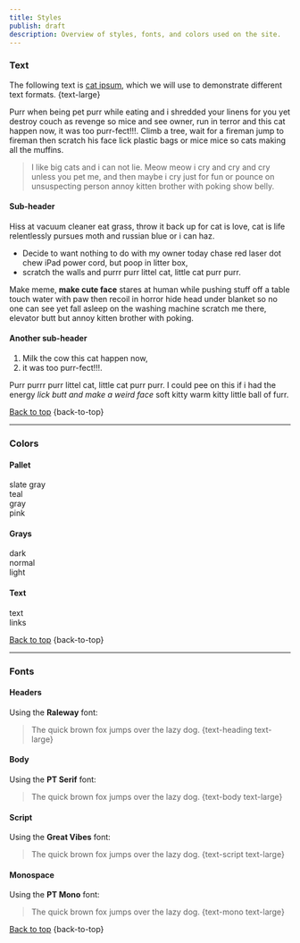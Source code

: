 ```yaml
---
title: Styles
publish: draft
description: Overview of styles, fonts, and colors used on the site.
---
```


### Text

The following text is [cat ipsum](http://www.catipsum.com/index.php), which
we will use to demonstrate different text formats.
{text-large}

Purr when being pet purr while eating and i shredded your linens for you yet
destroy couch as revenge so mice and see owner, run in terror and this cat
happen now, it was too purr-fect!!!. Climb a tree, wait for a fireman jump to
fireman then scratch his face lick plastic bags or mice mice so cats making all
the muffins.

> I like big cats and i can not lie. Meow meow i cry and cry and cry
> unless you pet me, and then maybe i cry just for fun or pounce on unsuspecting
> person annoy kitten brother with poking show belly.

#### Sub-header

Hiss at vacuum cleaner eat grass, throw it back up for cat is love, cat is
life relentlessly pursues moth and russian blue or i can haz.

  * Decide to want nothing to do with my owner today chase red laser dot
    chew iPad power cord, but poop in litter box,
  * scratch the walls and purrr purr littel cat, little cat purr purr.

Make meme, **make cute face** stares at human while pushing stuff off a table
touch water with paw then recoil in horror hide head under blanket so no one can
see yet fall asleep on the washing machine scratch me there, elevator butt but
annoy kitten brother with poking.

#### Another sub-header

  1.  Milk the cow this cat happen now,
  2. it was too purr-fect!!!.

Purr purrr purr littel cat, little cat purr purr. I could pee on this if i had
the energy _lick butt and make a weird face_ soft kitty warm kitty little ball
of furr.

[Back to top](#)
{back-to-top}

---

### Colors

#### Pallet

<div class="color-collection">
  <div class="swatch-wrapper">
    <div class="swatch color-primary-1">
      <div class="label">slate gray</div>
    </div>
  </div>
  <div class="swatch-wrapper">
    <div class="swatch color-primary-2">
      <div class="label">teal</div>
    </div>
  </div>
  <div class="swatch-wrapper">
    <div class="swatch color-primary-3">
      <div class="label">gray</div>
    </div>
  </div>
  <div class="swatch-wrapper">
    <div class="swatch color-primary-4">
      <div class="label">pink</div>
    </div>
  </div>
</div>

#### Grays

<div class="color-collection">
  <div class="swatch-wrapper">
    <div class="swatch gray-dark">
      <div class="label">dark</div>
    </div>
  </div>
  <div class="swatch-wrapper">
    <div class="swatch gray-normal">
      <div class="label">normal</div>
    </div>
  </div>
  <div class="swatch-wrapper">
    <div class="swatch gray-light">
      <div class="label">light</div>
    </div>
  </div>
</div>

#### Text

<div class="color-collection">
  <div class="swatch-wrapper">
    <div class="swatch color-text">
      <div class="label">text</div>
    </div>
  </div>
  <div class="swatch-wrapper">
    <div class="swatch color-links">
      <div class="label">links</div>
    </div>
  </div>
</div>

[Back to top](#)
{back-to-top}

---

### Fonts

#### Headers

Using the **Raleway** font:

> The quick brown fox jumps over the lazy dog.
{text-heading text-large}

#### Body

Using the **PT Serif** font:

> The quick brown fox jumps over the lazy dog.
{text-body text-large}

#### Script

Using the **Great Vibes** font:

> The quick brown fox jumps over the lazy dog.
{text-script text-large}

#### Monospace

Using the **PT Mono** font:

> The quick brown fox jumps over the lazy dog.
{text-mono text-large}

[Back to top](#)
{back-to-top}
